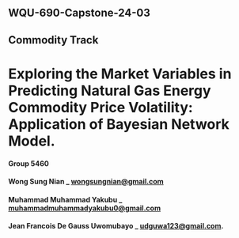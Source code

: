 ## WQU-690-Capstone-24-03
## Commodity Track

# **Exploring the Market Variables in Predicting Natural Gas Energy Commodity Price Volatility: Application of Bayesian Network Model.**
 
#### Group 5460 
#### Wong Sung Nian _  wongsungnian@gmail.com <br>
#### Muhammad Muhammad Yakubu _  muhammadmuhammadyakubu0@gmail.com <br>
#### Jean Francois De Gauss Uwomubayo _  udguwa123@gmail.com. 

